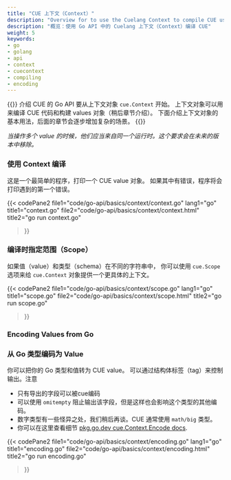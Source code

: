 ```yaml
---
title: "CUE 上下文（Context）"
description: "Overview for to use the Cuelang Context to compile CUE using the Go API"
description: "概览：使用 Go API 中的 Cuelang 上下文（Context）编译 CUE"
weight: 5
keywords:
- go
- golang
- api
- context
- cuecontext
- compiling
- encoding
---
```


{{<lead>}}
介绍 CUE 的 Go API 要从上下文对象 `cue.Context` 开始。
上下文对象可以用来编译 CUE 代码和构建 values 对象（稍后章节介绍）。
下面介绍上下文对象的基本用法，后面的章节会逐步增加复杂的场景。
{{</lead>}}

_当操作多个 value 的时候，他们应当来自同一个运行时。这个要求会在未来的版本中移除。_


### 使用 Context 编译

这是一个最简单的程序，打印一个 CUE value 对象。
如果其中有错误，程序将会打印遇到的第一个错误。

{{< codePane2
	file1="code/go-api/basics/context/context.go" lang1="go" title1="context.go"
	file2="code/go-api/basics/context/context.html"  title2="go run context.go"
>}}


### 编译时指定范围（Scope）

如果值（value）和类型（schema）在不同的字符串中，
你可以使用 `cue.Scope` 选项来给 `cue.Context` 对象提供一个更具体的上下文。

{{< codePane2
	file1="code/go-api/basics/context/scope.go" lang1="go" title1="scope.go"
	file2="code/go-api/basics/context/scope.html"  title2="go run scope.go"
>}}

### Encoding Values from Go
### 从 Go 类型编码为 Value

你可以把你的 Go 类型和值转为 CUE value。
可以通过结构体标签（tag）来控制输出。注意

- 只有导出的字段可以被cue编码
- 可以使用 `omitempty` 阻止输出该字段，但是这样也会影响这个类型的其他编码。
- 数字类型有一些怪异之处，我们稍后再谈。CUE 通常使用 `math/big` 类型。
- 你可以在这里查看细节 [pkg.go.dev cue.Context.Encode docs](https://pkg.go.dev/cuelang.org/go@v0.4.0/cue#Context.Encode).

{{< codePane2
	file1="code/go-api/basics/context/encoding.go" lang1="go" title1="encoding.go"
	file2="code/go-api/basics/context/encoding.html"  title2="go run encoding.go"
>}}


